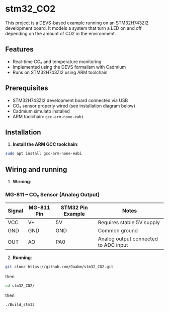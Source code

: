 # stm32_CO2
This project is a DEVS-based example running on an STM32H743ZI2 development board. It models a system that turn a LED on and off depending on the amount of CO2 in the environment.

## Features

- Real-time CO₂ and temperature monitoring
- Implemented using the DEVS formalism with Cadmium
- Runs on STM32H743ZI2 using ARM toolchain

## Prerequisites

- STM32H743ZI2 development board connected via USB
- CO₂ sensor properly wired (see installation diagram below)
- Cadmium simulato installed
- ARM toolchain: `gcc-arm-none-eabi`

## Installation

1. **Install the ARM GCC toolchain**:

```bash
sudo apt install gcc-arm-none-eabi
```
## Wiring and running 
1. **Wirning**:

### MG-811 – CO₂ Sensor (Analog Output)

| Signal | MG-811 Pin | STM32 Pin Example | Notes                                 |
|--------|------------|-------------------|---------------------------------------|
| VCC    | V+         | 5V                | Requires stable 5V supply             |
| GND    | GND        | GND               | Common ground                         |
| OUT    | AO         | PA0               | Analog output connected to ADC input  |


2. **Running**:

```bash
git clone https://github.com/Ouabm/stm32_CO2.git
```
  then
```bash
cd stm32_CO2/
```
  then
```bash
./Build_stm32
```

